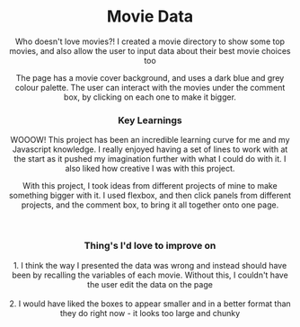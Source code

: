 <h1 align = "center">Movie Data</h1> 


<p align = "center">Who doesn't love movies?! I created a movie directory to show some top movies, and also allow the user to input data about their best movie choices too</p>

<p align = "center">The page has a movie cover background, and uses a dark blue and grey colour palette. The user can interact with the movies under the comment box, by clicking on each one to make it bigger.</p>

<h3 align = "center"><b>Key Learnings</h3></b>
<p align = "center">WOOOW! This project has been an incredible learning curve for me and my Javascript knowledge. I really enjoyed having a set of lines to work with at the start as it pushed my imagination further with what I could do with it. I also liked how creative I was with this project.</p>

<p align = "center">With this project, I took ideas from different projects of mine to make something bigger with it. I used flexbox, and then click panels from different projects, and the comment box, to bring it all together onto one page.</p><br>

<h3 align = "center"><b>Thing's I'd love to improve on</h3></b>
<p align = "center">1. I think the way I presented the data was wrong and instead should have been by recalling the variables of each movie. Without this, I couldn't have the user edit the data on the page<br><br>
2. I would have liked the boxes to appear smaller and in a better format than they do right now - it looks too large and chunky</p>
